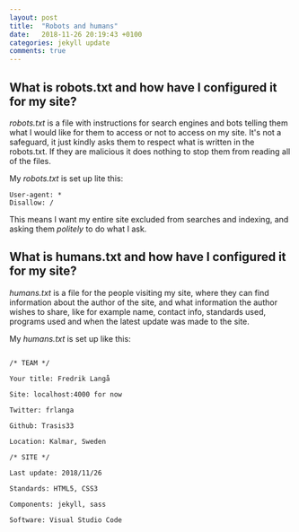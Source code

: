 ```yaml
---
layout: post
title:  "Robots and humans"
date:   2018-11-26 20:19:43 +0100
categories: jekyll update
comments: true
---
```


## What is robots.txt and how have I configured it for my site?

*robots.txt* is a file with instructions for search engines and bots telling them what I would like for them to access or not to access on my site. It's not a safeguard, it just kindly asks them to respect what is written in the robots.txt. If they are malicious it does nothing to stop them from reading all of the files.

My *robots.txt* is set up lite this:
```
User-agent: *
Disallow: /
```
This means I want my entire site excluded from searches and indexing, and asking them *politely* to do what I ask.


## What is humans.txt and how have I configured it for my site?

*humans.txt* is a file for the people visiting my site, where they can find information about the author of the site, and what information the author wishes to share, like for example name, contact info, standards used, programs used and when the latest update was made to the site.

My *humans.txt* is set up like this:
```

/* TEAM */

Your title: Fredrik Langå

Site: localhost:4000 for now

Twitter: frlanga

Github: Trasis33

Location: Kalmar, Sweden

/* SITE */

Last update: 2018/11/26 

Standards: HTML5, CSS3

Components: jekyll, sass

Software: Visual Studio Code
```
